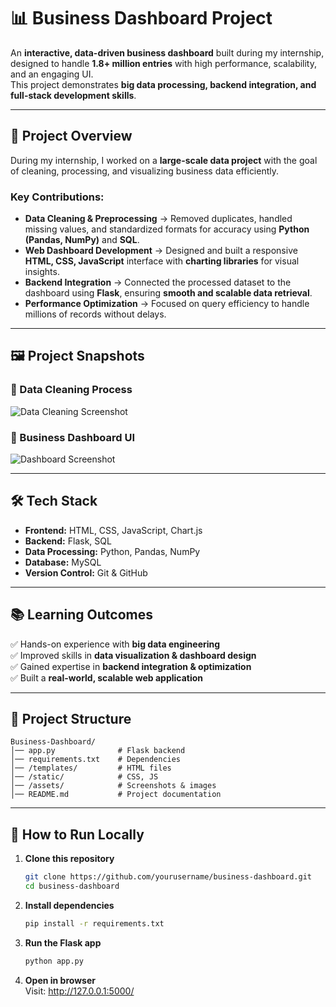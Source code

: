 # 📊 Business Dashboard Project

An **interactive, data-driven business dashboard** built during my internship, designed to handle **1.8+ million entries** with high performance, scalability, and an engaging UI.  
This project demonstrates **big data processing, backend integration, and full-stack development skills**.

---

## 🚀 Project Overview

During my internship, I worked on a **large-scale data project** with the goal of cleaning, processing, and visualizing business data efficiently.  

### Key Contributions:
- **Data Cleaning & Preprocessing** → Removed duplicates, handled missing values, and standardized formats for accuracy using **Python (Pandas, NumPy)** and **SQL**.
- **Web Dashboard Development** → Designed and built a responsive **HTML, CSS, JavaScript** interface with **charting libraries** for visual insights.
- **Backend Integration** → Connected the processed dataset to the dashboard using **Flask**, ensuring **smooth and scalable data retrieval**.
- **Performance Optimization** → Focused on query efficiency to handle millions of records without delays.

---

## 🖼️ Project Snapshots

### 📌 Data Cleaning Process
![Data Cleaning Screenshot](https://github.com/user-attachments/assets/your-image-link)

### 📌 Business Dashboard UI
![Dashboard Screenshot](https://github.com/user-attachments/assets/your-image-link)

---

## 🛠️ Tech Stack

- **Frontend:** HTML, CSS, JavaScript, Chart.js
- **Backend:** Flask, SQL
- **Data Processing:** Python, Pandas, NumPy
- **Database:** MySQL
- **Version Control:** Git & GitHub

---

## 📚 Learning Outcomes
✅ Hands-on experience with **big data engineering**  
✅ Improved skills in **data visualization & dashboard design**  
✅ Gained expertise in **backend integration & optimization**  
✅ Built a **real-world, scalable web application**  

---
## 📂 Project Structure

```
Business-Dashboard/
│── app.py              # Flask backend
│── requirements.txt    # Dependencies
│── /templates/         # HTML files
│── /static/            # CSS, JS
│── /assets/            # Screenshots & images
│── README.md           # Project documentation
```

---

## 🚀 How to Run Locally

1. **Clone this repository**  
   ```bash
   git clone https://github.com/yourusername/business-dashboard.git
   cd business-dashboard
   
2. **Install dependencies**  
    ```bash
   pip install -r requirements.txt

3. **Run the Flask app**  
    ```bash
   python app.py

4. **Open in browser**  
Visit: http://127.0.0.1:5000/
